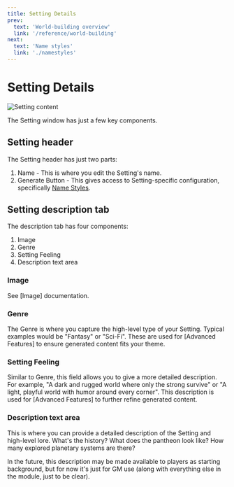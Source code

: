 ```yaml
---
title: Setting Details
prev: 
  text: 'World-building overview'
  link: '/reference/world-building'
next: 
  text: 'Name styles'
  link: './namestyles'
---
```

# Setting Details
![Setting content](/assets/images/setting-content.webp)

The Setting window has just a few key components.

## Setting header
The Setting header has just two parts:
  1. Name - This is where you edit the Setting's name.
  2. Generate Button - This gives access to Setting-specific configuration, specifically [Name Styles](./namestyles).

## Setting description tab
The description tab has four components:
1. Image
2. Genre
3. Setting Feeling
4. Description text area

### Image
See [Image] documentation.

### Genre
The Genre is where you capture the high-level type of your Setting.  Typical examples would be "Fantasy" or "Sci-Fi".  These are used for [Advanced Features] to ensure generated content fits your theme.

### Setting Feeling
Similar to Genre, this field allows you to give a more detailed description.  For example, "A dark and rugged world where only the strong survive" or "A light, playful world with humor around every corner". This description is used for [Advanced Features] to further refine generated content.

### Description text area
This is where you can provide a detailed description of the Setting and high-level lore.  What's the history? What does the pantheon look like? How many explored planetary systems are there? 

In the future, this description may be made available to players as starting background, but for now it's just for GM use (along with everything else in the module, just to be clear).